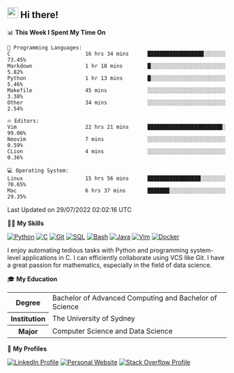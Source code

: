 ## <a href="#"><img src="https://media.giphy.com/media/hvRJCLFzcasrR4ia7z/giphy.gif" width="25px" height="25px"></a> Hi there!

<!--START_SECTION:waka-->
📊 **This Week I Spent My Time On** 

```text
💬 Programming Languages: 
C                        16 hrs 34 mins      ██████████████████░░░░░░░   73.45% 
Markdown                 1 hr 18 mins        █░░░░░░░░░░░░░░░░░░░░░░░░   5.82% 
Python                   1 hr 13 mins        █░░░░░░░░░░░░░░░░░░░░░░░░   5.46% 
Makefile                 45 mins             ░░░░░░░░░░░░░░░░░░░░░░░░░   3.38% 
Other                    34 mins             ░░░░░░░░░░░░░░░░░░░░░░░░░   2.54%

🔥 Editors: 
Vim                      22 hrs 21 mins      ████████████████████████░   99.06% 
Neovim                   7 mins              ░░░░░░░░░░░░░░░░░░░░░░░░░   0.59% 
CLion                    4 mins              ░░░░░░░░░░░░░░░░░░░░░░░░░   0.36%

💻 Operating System: 
Linux                    15 hrs 56 mins      █████████████████░░░░░░░░   70.65% 
Mac                      6 hrs 37 mins       ███████░░░░░░░░░░░░░░░░░░   29.35%

```


 Last Updated on 29/07/2022 02:02:16 UTC
<!--END_SECTION:waka-->

💪🏻 **My Skills**

[![Python](https://img.shields.io/badge/-Python-yellow?style=flat-square&logo=Python)](#)
[![C     ](https://img.shields.io/badge/-C-blue?style=flat-square&logo=C)](#)
[![Git   ](https://img.shields.io/badge/-Git-grey?style=flat-square&logo=Git)](#)
[![SQL   ](https://img.shields.io/badge/-SQL-grey?style=flat-square&logo=SQLite)](#)
[![Bash  ](https://img.shields.io/badge/-Bash-grey?style=flat-square&logo=GNU-Bash)](#)
[![Java  ](https://img.shields.io/badge/-Java-grey?style=flat-square&logo=OpenJDK)](#)
[![Vim   ](https://img.shields.io/badge/-Vim-grey?style=flat-square&logo=Vim)](#)
[![Docker](https://img.shields.io/badge/-Docker-grey?style=flat-square&logo=Docker)](#)

I enjoy automating tedious tasks with Python and programming system-level applications in C. I can efficiently collaborate using VCS like Git. I have a great passion for mathematics, especially in the field of data science.

🎓 **My Education**

<table>
<tr>
    <th>Degree</th>
    <td>Bachelor of Advanced Computing and Bachelor of Science</td>
</tr>
<tr>
    <th>Institution</th>
    <td>The University of Sydney</td>
</tr>
<tr>
    <th>Major</th>
    <td>Computer Science and Data Science</td>
</tr>
</table>

🔗 **My Profiles**

[![LinkedIn Profile](https://img.shields.io/badge/-LinkedIn-blue?style=social&logo=LinkedIn)](https://www.linkedin.com/in/ziao-ji)
[![Personal Website](https://img.shields.io/badge/-Personal%20Website-blue?style=social&logo=Bootstrap)](https://www.jiziao.works)
[![Stack Overflow Profile](https://img.shields.io/badge/-Stack%20Overflow-blue?style=social&logo=StackOverflow)](https://stackoverflow.com/users/11658924/spearandshield)
